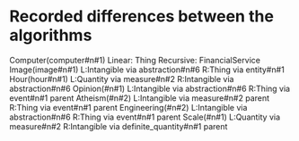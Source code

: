 Recorded differences between the algorithms
===========================================
Computer(computer#n#1)
	Linear: Thing
	Recursive: FinancialService
Image(image#n#1)
	L:Intangible via abstraction#n#6
	R:Thing via entity#n#1
Hour(hour#n#1)
	L:Quantity via measure#n#2
	R:Intangible via abstraction#n#6
Opinion(#n#1)
	L:Intangible via abstraction#n#6
	R:Thing via event#n#1 parent
Atheism(#n#2)
	L:Intangible via measure#n#2 parent
	R:Thing via event#n#1 parent
Engineering(#n#2)
	L:Intangible via abstraction#n#6
	R:Thing via event#n#1 parent
Scale(#n#1)
	L:Quantity via measure#n#2
	R:Intangible via definite_quantity#n#1 parent
